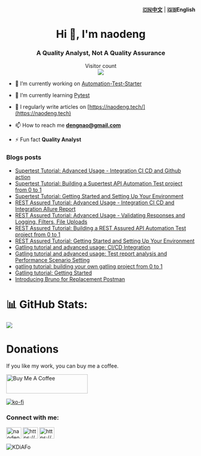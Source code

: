 <div align="right"><strong><a href="./README_CN.md">🇨🇳中文</a></strong>  | <strong>🇬🇧English</strong></div>

<h1 align="center">Hi 👋, I'm naodeng</h1>
<h3 align="center">A Quality Analyst, Not A Quality Assurance</h3>


<p align="center"> 
  Visitor count<br>
  <img src="https://profile-counter.glitch.me/naodeng/count.svg" />
</p>

- 🔭 I’m currently working on [Automation-Test-Starter](https://github.com/orgs/Automation-Test-Starter/repositories)

- 🌱 I’m currently learning [Pytest](https://docs.pytest.org/en/7.4.x/)

- 📝 I regularly write articles on [https://naodeng.tech/](https://naodeng.tech)

- 📫 How to reach me **dengnao@gmail.com**

- ⚡ Fun fact **Quality Analyst**

### Blogs posts
<!-- BLOG-POST-LIST:START -->
- [Supertest Tutorial: Advanced Usage - Integration CI CD and Github action](https://naodeng.tech/post-en/supertest-tutorial-advance-usage-integration-ci-cd-and-github-action-en/)
- [Supertest Tutorial: Building a Supertest API Automation Test project from 0 to 1](https://naodeng.tech/post-en/supertest-tutorial-building-your-own-project-from-0-to-1-en/)
- [Supertest Tutorial: Getting Started and Setting Up Your Environment](https://naodeng.tech/post-en/supertest-tutorial-getting-started-and-own-environment-preparation-en/)
- [REST Assured Tutorial: Advanced Usage - Integration CI CD and Integration Allure Report](https://naodeng.tech/post-en/rest-assured-tutorial-advance-usage-integration-ci-cd-and-allure-report-en/)
- [REST Assured Tutorial: Advanced Usage - Validating Responses and Logging, Filters, File Uploads](https://naodeng.tech/post-en/rest-assured-tutorial-advance-usage-verifying-response-and-logging-en/)
- [REST Assured Tutorial: Building a REST Assured API Automation Test project from 0 to 1](https://naodeng.tech/post-en/rest-assured-tutorial-building-your-own-project-from-0-to-1-en/)
- [REST Assured Tutorial: Getting Started and Setting Up Your Environment](https://naodeng.tech/post-en/rest-assured-tutorial-and-environment-preparation-en/)
- [Gatling tutorial and advanced usage: CI/CD Integration](https://naodeng.tech/post-en/gatling-tool-tutorial-ci-cd-integration-en/)
- [Gatling tutorial and advanced usage: Test report analysis and Performance Scenario Setting](https://naodeng.tech/post-en/gatling-tool-tutorial-advanced-usage-en/)
- [gatling tutorial: building your own gatling project from 0 to 1](https://naodeng.tech/post-en/gatling-tool-tutorial2-en/)
- [Gatling tutorial: Getting Started](https://naodeng.tech/post-en/gatling-tool-tutorial1-en/)
- [Introducing Bruno for Replacement Postman](https://naodeng.tech/post-en/introduction_of_bruno-en/)
<!-- BLOG-POST-LIST:END -->

# 📊 GitHub Stats:
![](https://github-readme-stats.vercel.app/api?username=naodeng&theme=radical&hide_border=false&include_all_commits=false&count_private=false)<br/>

# Donations

If you like my work, you can buy me a coffee.

<!-- markdownlint-disable MD033 -->
<a href="https://www.buymeacoffee.com/naodeng" target="_blank" rel="noopener noreferrer"><img src="https://cdn.buymeacoffee.com/buttons/lato-orange.png" alt="Buy Me A Coffee" style="height: 51px !important;width: 217px !important;"></a>
<!-- markdownlint-enable MD033 -->
[![ko-fi](https://ko-fi.com/img/githubbutton_sm.svg)](https://ko-fi.com/T6T1R4YB2)


<h3 align="left">Connect with me:</h3>
<p align="left">
<a href="https://twitter.com/naodeng0_0" target="blank"><img align="center" src="https://raw.githubusercontent.com/rahuldkjain/github-profile-readme-generator/master/src/images/icons/Social/twitter.svg" alt="naodeng0_0" height="30" width="40" /></a>
<a href="https://naodeng.tech/index.xml" target="blank"><img align="center" src="https://raw.githubusercontent.com/rahuldkjain/github-profile-readme-generator/master/src/images/icons/Social/rss.svg" alt="https://naodeng.tech/index.xml" height="30" width="40" /></a>
<a href="https://naodeng.medium.com" target="blank"><img align="center" src="https://raw.githubusercontent.com/rahuldkjain/github-profile-readme-generator/master/src/images/icons/Social/medium.svg" alt="https://naodeng.medium.com" height="30" width="40" /></a>
</p>

![KDiAFo](https://cdn.jsdelivr.net/gh/naodeng/blogimg@master/uPic/KDiAFo.png)

